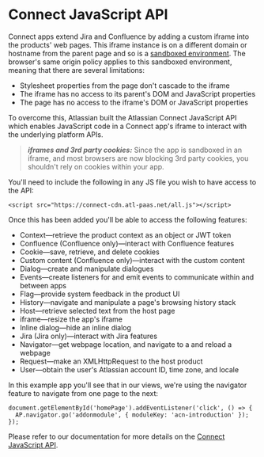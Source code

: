 # Connect JavaScript API

Connect apps extend Jira and Confluence by adding a custom iframe into the products' web pages. This iframe instance is 
on a different domain or hostname from the parent page and so is a 
[sandboxed environment](https://en.wikipedia.org/wiki/Sandbox_%28computer_security%29). The browser's same origin policy 
applies to this sandboxed environment, meaning that there are several limitations:

- Stylesheet properties from the page don't cascade to the iframe
- The iframe has no access to its parent's DOM and JavaScript properties
- The page has no access to the iframe's DOM or JavaScript properties

To overcome this, Atlassian built the Atlassian Connect JavaScript API which enables JavaScript code in a Connect app's
iframe to interact with the underlying platform APIs.

> **_iframes and 3rd party cookies:_** Since the app is sandboxed in an iframe, and most browsers are now blocking 3rd party cookies, you shouldn't rely on cookies within your app.

You'll need to include the following in any JS file you wish to have access to the API:

```
<script src="https://connect-cdn.atl-paas.net/all.js"></script>
```

Once this has been added you'll be able to access the following features:
- Context—retrieve the product context as an object or JWT token
- Confluence (Confluence only)—interact with Confluence features
- Cookie—save, retrieve, and delete cookies
- Custom content (Confluence only)—interact with the custom content
- Dialog—create and manipulate dialogues
- Events—create listeners for and emit events to communicate within and between apps
- Flag—provide system feedback in the product UI
- History—navigate and manipulate a page's browsing history stack
- Host—retrieve selected text from the host page
- iframe—resize the app's iframe
- Inline dialog—hide an inline dialog
- Jira (Jira only)—interact with Jira features
- Navigator—get webpage location, and navigate to a and reload a webpage
- Request—make an XMLHttpRequest to the host product
- User—obtain the user's Atlassian account ID, time zone, and locale

In this example app you'll see that in our views, we're using the navigator feature to navigate from one page to the next:

```
document.getElementById('homePage').addEventListener('click', () => {
  AP.navigator.go('addonmodule', { moduleKey: 'acn-introduction' });
});
```

Please refer to our documentation for more details on the [Connect JavaScript API](https://developer.atlassian.com/cloud/jira/platform/about-the-connect-javascript-api/).